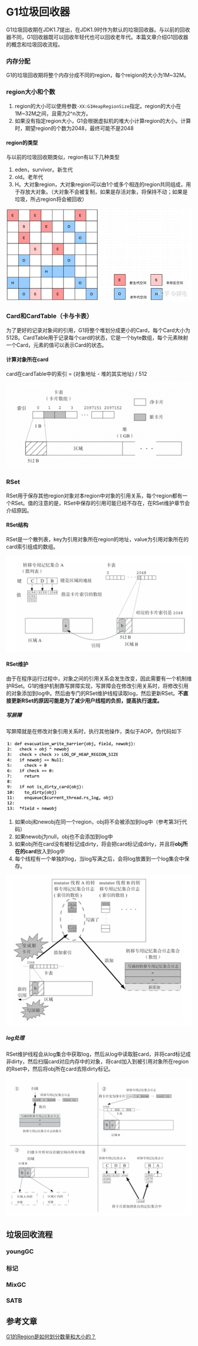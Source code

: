 # G1垃圾回收器

G1垃圾回收期在JDK1.7提出，在JDK1.9时作为默认的垃圾回收器。与以前的回收器不同，G1回收器既可以回收年轻代也可以回收老年代。本篇文章介绍G1回收器的概念和垃圾回收流程。

### 内存分配

G1的垃圾回收期将整个内存分成不同的region，每个reigion的大小为1M~32M。

### region大小和个数

1. region的大小可以使用参数`-XX:G1HeapRegionSize`指定。region的大小在1M~32M之间，且需为2^n次方。
2. 如果没有指定region大小，G1会根据虚拟机的堆大小计算region的大小。计算时，期望region的个数为2048，最终可能不是2048



#### region的类型

与以前的垃圾回收期类似，region有以下几种类型

1. eden，survivor。新生代
2. old。老年代
3. H。大对象region，大对象region可以由1个或多个相连的region共同组成，用于存放大对象。（大对象不会被复制，如果是存活对象，将保持不动；如果是垃圾，所占region将会被回收）

![image-20211214204323195](/java虚拟机/.assert/G1垃圾回收器2/image-20211214204323195.png)



### Card和CardTable（卡与卡表）

为了更好的记录对象间的引用，G1将整个堆划分成更小的Card，每个Card大小为512B。CardTable用于记录每个card的状态，它是一个byte数组，每个元素映射一个Card，元素的值可以表示Card的状态。



#### 计算对象所在card

card在cardTable中的索引 = (对象地址 - 堆的其实地址)  / 512

<img src="/java虚拟机/.assert/G1垃圾回收器2/image-20211214212138651.png" alt="image-20211214212138651" style="zoom:50%;" />

### RSet

RSet用于保存其他region对象对本region中对象的引用关系，每个region都有一个RSet。值的注意的是，RSet中保存的引用可能已经不存在，在RSet维护章节会介绍原因。



#### RSet结构

RSet是一个散列表，key为引用对象所在region的地址，value为引用对象所在的card索引组成的数组。

<img src="/java虚拟机/.assert/G1垃圾回收器2/image-20211214213451516.png" alt="image-20211214213451516" style="zoom:50%;" />

#### RSet维护

由于在程序运行过程中，对象之间的引用关系会发生改变，因此需要有一个机制维护RSet。G1的维护机制靠写屏障实现，写屏障会在修改引用关系时，将修改引用的对象添加到log中。然后由专门的RSet维护线程读取log，然后更新RSet。**不直接更新RSet的原因可能是为了减少用户线程的负担，提高执行速度。**



##### 写屏障

写屏障就是在修改对象引用关系时，执行其他操作，类似于AOP。伪代码如下

<img src="/java虚拟机/.assert/G1垃圾回收器2/image-20211214215351359.png" alt="image-20211214215351359" style="zoom:50%;" />

1. 如果obj和newobj在同一个region，obj将不会被添加到log中（参考第3行代码）
2. 如果newobj为null，obj也不会添加到log中
3. 如果obj所在card没有被标记成dirty，将会把card标记成dirty，并且将**obj所在的card**放入到log中
3. 每个线程有一个单独的log，当log写满之后，会将log放置到一个log集合中保存。

<img src="/java虚拟机/.assert/G1垃圾回收器2/image-20211216005838481.png" alt="image-20211216005838481" style="zoom:50%;" />







##### log处理

RSet维护线程会从log集合中获取log，然后从log中读取脏card，并将card标记成非dirty，然后扫描card对应内存中的对象，将card加入到被引用对象所在region的Rset中，然后将obj所在card去除dirty标记。

<img src="/java虚拟机/.assert/G1垃圾回收器2/image-20211216005345040.png" alt="image-20211216005345040" style="zoom:50%;" />

## 垃圾回收流程







### youngGC



### 标记



### MixGC



### SATB





## 参考文章

[G1的Region是如何划分数量和大小的？](https://blog.csdn.net/z69183787/article/details/112308071?utm_medium=distribute.pc_aggpage_search_result.none-task-blog-2~aggregatepage~first_rank_ecpm_v1~rank_v31_ecpm-1-112308071.pc_agg_new_rank&utm_term=g1+region大小设置&spm=1000.2123.3001.4430)

